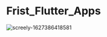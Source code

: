 # Frist_Flutter_Apps
![screely-1627386418581](https://user-images.githubusercontent.com/59213454/127148484-2bea5c55-686b-4b2b-9392-2d1d60ff8bee.png)
